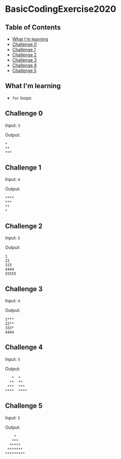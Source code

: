 # BasicCodingExercise2020

## Table of Contents
- [What I'm learning](#what-im-learning)
- [Challenge 0](#challenge-0)
- [Challenge 1](#challenge-1)
- [Challenge 2](#challenge-2)
- [Challenge 3](#challenge-3)
- [Challenge 4](#challenge-4)
- [Challenge 5](#challenge-5)

## What I'm learning
- `for` loops


## Challenge 0
Input: `3`

Output:
```
*
**
***
```

## Challenge 1
Input: `4`

Output:
```
****
***
**
*
```

## Challenge 2
Input: `5`

Output:
```
1
22
333
4444
55555
```

## Challenge 3
Input: `4`

Output:
```
1***
22**
333*
4444
```

## Challenge 4
Input: `5`

Output:
```
   *  *
  **  **
 ***  ***
****  ****
```

## Challenge 5
Input: `5`

Output:
```
    *
   ***
  *****
 *******
*********
```
